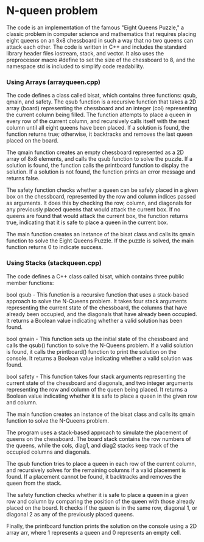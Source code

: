 <H1> N-queen problem </H1>
The code is an implementation of the famous "Eight Queens Puzzle," a classic problem in computer science and mathematics that requires placing eight queens on an 8x8 chessboard in such a way that no two queens can attack each other. The code is written in C++ and includes the standard library header files iostream, stack, and vector. It also uses the preprocessor macro #define to set the size of the chessboard to 8, and the namespace std is included to simplify code readability.

<H3> Using Arrays (arrayqueen.cpp) </H3>
The code defines a class called bisat, which contains three functions: qsub, qmain, and safety. The qsub function is a recursive function that takes a 2D array (board) representing the chessboard and an integer (col) representing the current column being filled. The function attempts to place a queen in every row of the current column, and recursively calls itself with the next column until all eight queens have been placed. If a solution is found, the function returns true; otherwise, it backtracks and removes the last queen placed on the board.

The qmain function creates an empty chessboard represented as a 2D array of 8x8 elements, and calls the qsub function to solve the puzzle. If a solution is found, the function calls the printboard function to display the solution. If a solution is not found, the function prints an error message and returns false.

The safety function checks whether a queen can be safely placed in a given box on the chessboard, represented by the row and column indices passed as arguments. It does this by checking the row, column, and diagonals for any previously placed queens that would attack the current box. If no queens are found that would attack the current box, the function returns true, indicating that it is safe to place a queen in the current box.

The main function creates an instance of the bisat class and calls its qmain function to solve the Eight Queens Puzzle. If the puzzle is solved, the main function returns 0 to indicate success.

<H3> Using Stacks (stackqueen.cpp) </H3>
The code defines a C++ class called bisat, which contains three public member functions:

bool qsub - This function is a recursive function that uses a stack-based approach to solve the N-Queens problem. It takes four stack arguments representing the current state of the chessboard, the columns that have already been occupied, and the diagonals that have already been occupied. It returns a Boolean value indicating whether a valid solution has been found.

bool qmain - This function sets up the initial state of the chessboard and calls the qsub() function to solve the N-Queens problem. If a valid solution is found, it calls the printboard() function to print the solution on the console. It returns a Boolean value indicating whether a valid solution was found.

bool safety - This function takes four stack arguments representing the current state of the chessboard and diagonals, and two integer arguments representing the row and column of the queen being placed. It returns a Boolean value indicating whether it is safe to place a queen in the given row and column.

The main function creates an instance of the bisat class and calls its qmain function to solve the N-Queens problem.

The program uses a stack-based approach to simulate the placement of queens on the chessboard. The board stack contains the row numbers of the queens, while the cols, diag1, and diag2 stacks keep track of the occupied columns and diagonals.

The qsub function tries to place a queen in each row of the current column, and recursively solves for the remaining columns if a valid placement is found. If a placement cannot be found, it backtracks and removes the queen from the stack.

The safety function checks whether it is safe to place a queen in a given row and column by comparing the position of the queen with those already placed on the board. It checks if the queen is in the same row, diagonal 1, or diagonal 2 as any of the previously placed queens.

Finally, the printboard function prints the solution on the console using a 2D array arr, where 1 represents a queen and 0 represents an empty cell.

